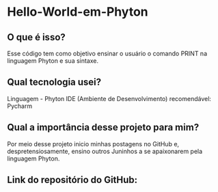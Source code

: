 # Hello-World-em-Phyton

## O que é isso?
Esse código tem como objetivo ensinar o usuário o comando PRINT na linguagem Phyton e sua sintaxe.

## Qual tecnologia usei?
Linguagem - Phyton
IDE (Ambiente de Desenvolvimento) recomendável: Pycharm

## Qual a importância desse projeto para mim?
Por meio desse projeto inicio minhas postagens no GitHub e, despretensiosamente, ensino outros Juninhos a se apaixonarem pela linguagem Phyton.

## Link do repositório do GitHub:

